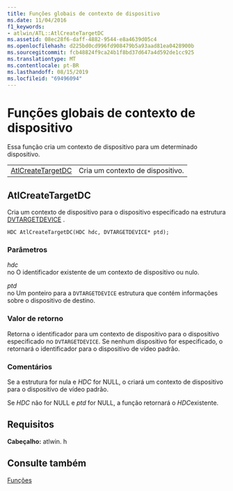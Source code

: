 ```yaml
---
title: Funções globais de contexto de dispositivo
ms.date: 11/04/2016
f1_keywords:
- atlwin/ATL::AtlCreateTargetDC
ms.assetid: 08ec28f6-daff-4882-9544-e8a4639d05c4
ms.openlocfilehash: d225bd0cd996fd908479b5a93aad81ea0428900b
ms.sourcegitcommit: fcb48824f9ca24b1f8bd37d647a4d592de1cc925
ms.translationtype: MT
ms.contentlocale: pt-BR
ms.lasthandoff: 08/15/2019
ms.locfileid: "69496094"
---
```

# <a name="device-context-global-functions"></a>Funções globais de contexto de dispositivo

Essa função cria um contexto de dispositivo para um determinado dispositivo.

|||
|-|-|
|[AtlCreateTargetDC](#atlcreatetargetdc)|Cria um contexto de dispositivo.|

##  <a name="atlcreatetargetdc"></a>  AtlCreateTargetDC

Cria um contexto de dispositivo para o dispositivo especificado na estrutura [DVTARGETDEVICE](/windows/win32/api/objidl/ns-objidl-dvtargetdevice) .

```
HDC AtlCreateTargetDC(HDC hdc, DVTARGETDEVICE* ptd);
```

### <a name="parameters"></a>Parâmetros

*hdc*<br/>
no O identificador existente de um contexto de dispositivo ou nulo.

*ptd*<br/>
no Um ponteiro para a `DVTARGETDEVICE` estrutura que contém informações sobre o dispositivo de destino.

### <a name="return-value"></a>Valor de retorno

Retorna o identificador para um contexto de dispositivo para o dispositivo especificado no `DVTARGETDEVICE`. Se nenhum dispositivo for especificado, o retornará o identificador para o dispositivo de vídeo padrão.

### <a name="remarks"></a>Comentários

Se a estrutura for nula e *HDC* for NULL, o criará um contexto de dispositivo para o dispositivo de vídeo padrão.

Se *HDC* não for NULL e *ptd* for NULL, a função retornará o *HDC*existente.

## <a name="requirements"></a>Requisitos

**Cabeçalho:** atlwin. h

## <a name="see-also"></a>Consulte também

[Funções](../../atl/reference/atl-functions.md)
